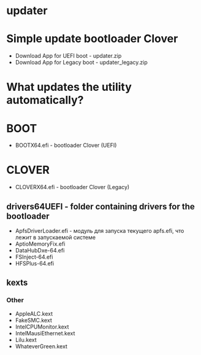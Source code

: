 # updater
# Simple update bootloader Clover

- Download App for UEFI boot - updater.zip
- Download App for Legacy boot - updater_legacy.zip

# What updates the utility automatically?
# BOOT
- BOOTX64.efi - bootloader Clover (UEFI)
# CLOVER
- CLOVERX64.efi - bootloader Clover (Legacy)
## drivers64UEFI - folder containing drivers for the bootloader
- ApfsDriverLoader.efi - модуль для запуска текущего apfs.efi, что лежит в запускаемой системе
- AptioMemoryFix.efi
- DataHubDxe-64.efi
- FSInject-64.efi
- HFSPlus-64.efi
## kexts
### Other
- AppleALC.kext
- FakeSMC.kext
- IntelCPUMonitor.kext
- IntelMausiEthernet.kext
- Lilu.kext
- WhateverGreen.kext
